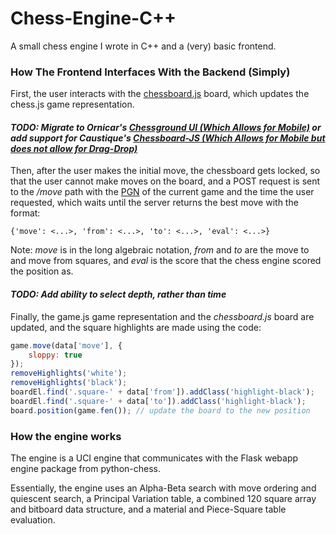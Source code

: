 # **Chess-Engine-C++**
A small chess engine I wrote in C++ and a (very) basic frontend.

### **How The Frontend Interfaces With the Backend (Simply)**

First, the user interacts with the [chessboard.js](https://chessboardjs.com) board, which updates the chess.js game representation.
#### ***TODO: Migrate to Ornicar's [Chessground UI (Which Allows for Mobile)](https://github.com/ornicar/chessground) or add support for Caustique's [Chessboard-JS (Which Allows for Mobile but does not allow for Drag-Drop)](https://github.com/caustique/chessboard-js)***

Then, after the user makes the initial move, the chessboard gets locked, so that the user cannot make moves on the board, and a POST request is sent to the */move* path with the [PGN](https://en.wikipedia.org/wiki/Portable_Game_Notation) of the current game and the time the user requested, which waits until the server returns the best move with the format:
```
{'move': <...>, 'from': <...>, 'to': <...>, 'eval': <...>}
```
Note: *move* is in the long algebraic notation, *from* and *to* are the move to and move from squares, and *eval* is the score that the chess engine scored the position as.

#### ***TODO: Add ability to select depth, rather than time***

Finally, the game.js game representation and the *chessboard.js* board are updated, and the square highlights are made using the code:
```js
game.move(data['move'], {
    sloppy: true
});
removeHighlights('white');
removeHighlights('black');
boardEl.find('.square-' + data['from']).addClass('highlight-black');
boardEl.find('.square-' + data['to']).addClass('highlight-black'); 
board.position(game.fen()); // update the board to the new position
```

### **How the engine works**
The engine is a UCI engine that communicates with the Flask webapp engine package from python-chess. 

Essentially, the engine uses an Alpha-Beta search with move ordering and quiescent search, a Principal Variation table, a combined 120 square array and bitboard data structure, and a material and Piece-Square table evaluation.
